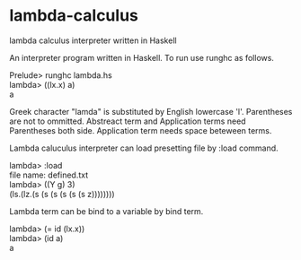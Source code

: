 # lambda-calculus
lambda calculus interpreter written in Haskell

An interpreter program written in Haskell. To run use runghc as follows.

Prelude> runghc lambda.hs  
lambda> ((lx.x) a)  
a  

Greek character "lamda" is substituted by English lowercase 'l'. Parentheses are not to ommitted. Abstreact term and Application terms need Parentheses both side. Application term needs space beteween terms.

Lambda caluculus interpreter can load presetting file by :load command.

lambda> :load  
file name: defined.txt  
lambda> ((Y g) 3)  
(ls.(lz.(s (s (s (s (s (s z))))))))  

Lambda term can be bind to a variable by bind term.

lambda> (= id (lx.x))  
lambda> (id a)  
a  
